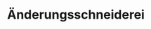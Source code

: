 ---
title: "Änderungsschneiderei"
url: /wien/aenderungsschneiderei-kaiserstrasse/
shop: Kleidung
---